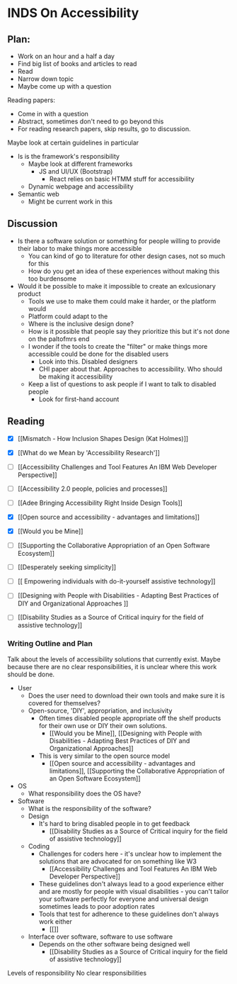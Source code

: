# INDS On Accessibility

## Plan:
- Work on an hour and a half a day
- Find big list of books and articles to read 
- Read
- Narrow down topic
- Maybe come up with a question

Reading papers:
- Come in with a question
- Abstract, sometimes don't need to go beyond this
- For reading research papers, skip results, go to discussion. 

Maybe look at certain guidelines in particular
- Is is the framework's responsibility 
	- Maybe look at different frameworks
		- JS and UI/UX (Bootstrap)
			- React relies on basic HTMM stuff for accessibility
	- Dynamic webpage and accessibility
- Semantic web
	- Might be current work in this

## Discussion
- Is there a software solution or something for people willing to provide their labor to make things more accessible 
	- You can kind of go to literature for other design cases, not so much for this
	- How do you get an idea of these experiences without making this too burdensome
- Would it be possible to make it impossible to create an exlcusionary product 
	- Tools we use to make them could make it harder, or the platform would 
	- Platform could adapt to the 
	- Where is the inclusive design done? 
	- How is it possible that people say they prioritize this but it's not done on the paltofmrs end
	- I wonder if the tools to create the "filter" or make things more accessible could be done for the disabled users 
		- Look into this. Disabled designers
		- CHI paper about that. Approaches to accessibility. Who should be making it accessibility   
	- Keep a list of questions to ask people if I want to talk to disabled people 
		- Look for first-hand account

## Reading
- [x] [[Mismatch - How Inclusion Shapes Design (Kat Holmes)]]
- [x] [[What do we Mean by 'Accessibility Research']]
- [ ] [[Accessibility Challenges and Tool Features An IBM Web Developer Perspective]]
- [ ] [[Accessibility 2.0 people, policies and processes]]
- [ ] [[Adee Bringing Accessibility Right Inside Design Tools]]
- [x] [[Open source and accessibility - advantages and limitations]]
- [x] [[Would you be Mine]]
- [ ] [[Supporting the Collaborative Appropriation of an Open Software Ecosystem]]
- [ ] [[Desperately seeking simplicity]]
- [ ] [[ Empowering individuals with do-it-yourself assistive technology]]
- [ ] [[Designing with People with Disabilities - Adapting Best Practices of DIY and Organizational Approaches ]]
- [ ] [[Disability Studies as a Source of Critical inquiry for the field of assistive technology]]


### Writing Outline and Plan
Talk about the levels of accessibility solutions that currently exist. Maybe because there are no clear responsibilities, it is unclear where this work should be done.

- User
	- Does the user need to download their own tools and make sure it is covered for themselves?
	- Open-source, 'DIY', appropriation, and inclusivity 
		- Often times disabled people appropriate off the shelf products for their own use or DIY their own solutions.
			- [[Would you be Mine]], [[Designing with People with Disabilities - Adapting Best Practices of DIY and Organizational Approaches]]
		- This is very similar to the open source model
			-  [[Open source and accessibility - advantages and limitations]], [[Supporting the Collaborative Appropriation of an Open Software Ecosystem]]
- OS
	- What responsibility does the OS have?
- Software
	- What is the responsibility of the software?
	- Design
		- It's hard to bring disabled people in to get feedback
			- [[Disability Studies as a Source of Critical inquiry for the field of assistive technology]]
	- Coding
		- Challenges for coders here - it's unclear how to implement the solutions that are advocated for on something like W3
			- [[Accessibility Challenges and Tool Features An IBM Web Developer Perspective]]
		- These guidelines don't always lead to a good experience either and are mostly for people with visual disabilities - you can't tailor your software perfectly for everyone and universal design sometimes leads to poor adoption rates
		- Tools that test for adherence to these guidelines don't always work either
			- [[]]
	- Interface over software, software to use software
		- Depends on the other software being designed well
			- [[Disability Studies as a Source of Critical inquiry for the field of assistive technology]]

Levels of responsibility
No clear responsibilities

